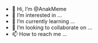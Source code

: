 - 👋 Hi, I’m @AnakMeme
- 👀 I’m interested in ...
- 🌱 I’m currently learning ...
- 💞️ I’m looking to collaborate on ...
- 📫 How to reach me ...

<!---
AnakMeme/AnakMeme is a ✨ special ✨ repository because its `README.md` (this file) appears on your GitHub profile.
You can click the Preview link to take a look at your changes.
--->
